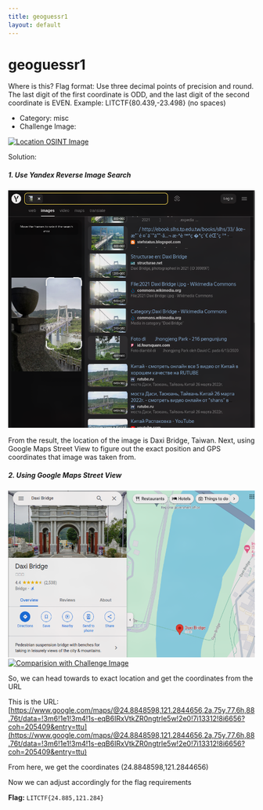 ```yaml
---
title: geoguessr1
layout: default
---
```


# geoguessr1

Where is this? Flag format: Use three decimal points of precision and round. The last digit of the first coordinate is ODD, and the last digit of the second coordinate is EVEN. Example: LITCTF{80.439,-23.498} (no spaces)

- Category: misc
- Challenge Image:
<a href="geoguessr1.jpg">
    <img src="geoguessr1.jpg" alt="Location OSINT Image">
</a>

Solution:

##### 1. Use Yandex Reverse Image Search

<a href="image1.png">
    <img src="image1.png" alt="Yandex Reverse Search">
</a>

From the result, the location of the image is Daxi Bridge, Taiwan. Next, using Google Maps Street View to figure out the exact position and GPS coordinates that image was taken from.

##### 2. Using Google Maps Street View 

<a href="image2.png">
    <img src="image2.png" alt="Google Maps Street View">
</a>


<a href="image3.png">
    <img src="image3.png" alt="Comparision with Challenge Image" style="width: 50%; height: 50%;">
</a>


So, we can head towards to exact location and get the coordinates from the URL

This is the URL:
[https://www.google.com/maps/@24.8848598,121.2844656,2a,75y,77.6h,88.76t/data=!3m6!1e1!3m4!1s-eqB6IRxVtkZR0ngtrle5w!2e0!7i13312!8i6656?coh=205409&entry=ttu](https://www.google.com/maps/@24.8848598,121.2844656,2a,75y,77.6h,88.76t/data=!3m6!1e1!3m4!1s-eqB6IRxVtkZR0ngtrle5w!2e0!7i13312!8i6656?coh=205409&entry=ttu)

From here, we get the coordinates (24.8848598,121.2844656)

Now we can adjust accordingly for the flag requirements

**Flag:** `LITCTF{24.885,121.284}`


